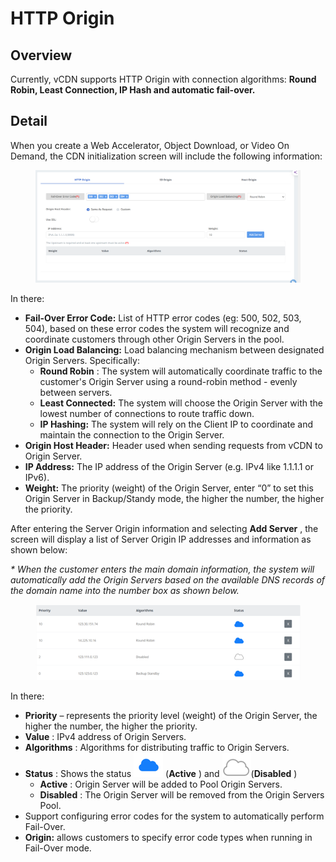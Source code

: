 # HTTP Origin

## Overview <a href="#tong-quan" id="tong-quan"></a>

Currently, vCDN supports HTTP Origin with connection algorithms: **Round Robin, Least Connection, IP Hash and automatic fail-over.**

## Detail <a href="#chi-tiet" id="chi-tiet"></a>

When you create a Web Accelerator, Object Download, or Video On Demand, the CDN initialization screen will include the following information:

<figure><img src="../../../.gitbook/assets/image (4) (1).png" alt=""><figcaption></figcaption></figure>

In there:

* **Fail-Over Error Code:** List of HTTP error codes (eg: 500, 502, 503, 504), based on these error codes the system will recognize and coordinate customers through other Origin Servers in the pool.
* **Origin Load Balancing:** Load balancing mechanism between designated Origin Servers. Specifically:
  * **Round Robin** : The system will automatically coordinate traffic to the customer's Origin Server using a round-robin method - evenly between servers.
  * **Least Connected:** The system will choose the Origin Server with the lowest number of connections to route traffic down.
  * **IP Hashing:** The system will rely on the Client IP to coordinate and maintain the connection to the Origin Server.
* **Origin Host Header:** Header used when sending requests from vCDN to Origin Server.
* **IP Address:** The IP address of the Origin Server (e.g. IPv4 like 1.1.1.1 or IPv6).
* **Weight:** The priority (weight) of the Origin Server, enter “0” to set this Origin Server in Backup/Standy mode, the higher the number, the higher the priority.

After entering the Server Origin information and selecting **Add Server** , the screen will display a list of Server Origin IP addresses and information as shown below:

_\* When the customer enters the main domain information, the system will automatically add the Origin Servers based on the available DNS records of the domain name into the number box as shown below._

<figure><img src="../../../.gitbook/assets/image (5) (1).png" alt=""><figcaption></figcaption></figure>

In there:

* **Priority** – represents the priority level (weight) of the Origin Server, the higher the number, the higher the priority.
* **Value** : IPv4 address of Origin Servers.
* **Algorithms** : Algorithms for distributing traffic to Origin Servers.
* **Status** : Shows the status ![](<../../../.gitbook/assets/image (6) (1).png>) (**Active** ) and ![](<../../../.gitbook/assets/image (7) (1).png>)(**Disabled** )
  * **Active** : Origin Server will be added to Pool Origin Servers.
  * **Disabled** : The Origin Server will be removed from the Origin Servers Pool.
* Support configuring error codes for the system to automatically perform Fail-Over.
* **Origin:** allows customers to specify error code types when running in Fail-Over mode.
